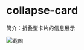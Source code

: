 # collapse-card

简介：折叠型卡片的信息展示

![截图](https://img.alicdn.com/tfs/TB1dcIQckyWBuNjy0FpXXassXXa-2350-560.png)
